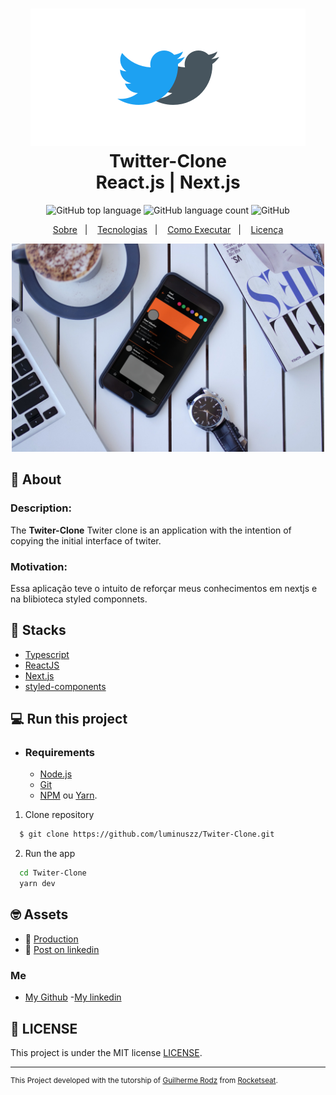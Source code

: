 <h1 align="center">
    <img alt="Twitter-Clone" src="./ETqklGRWsAYEpz6.png"/>
    <br>Twitter-Clone<br/>
    React.js | Next.js 
</h1>

<p align="center">
  <img alt="GitHub top language" src="https://img.shields.io/github/languages/top/luminuszz/Twitter-Clone?style=flat-square">
  <img alt="GitHub language count" src="https://img.shields.io/github/languages/count/luminuszz/Twitter-Clone?style=flat-square">
  <img alt="GitHub" src="https://img.shields.io/github/license/luminuszz/Twitter-Clone?style=flat-square"> 
</p>
<p align="center">
  <a href="#bookmark-sobre">Sobre</a>&nbsp;&nbsp;&nbsp;|&nbsp;&nbsp;&nbsp;
  <a href="#rocket-tecnologias">Tecnologias</a>&nbsp;&nbsp;&nbsp;|&nbsp;&nbsp;&nbsp;
  <a href="#boom-como-executar">Como Executar</a>&nbsp;&nbsp;&nbsp;|&nbsp;&nbsp;&nbsp;
  <a href="#memo-licença">Licença</a>
</p>

<p align="center">
  <img width="500px" src="./Mockup-Generated-by-Dunnnk.jpg" />
<p>

## :bookmark: About

  ### Description:  
   The **Twiter-Clone** Twiter clone is an application with the intention of copying the initial interface of twiter.

  ### Motivation: 
   Essa aplicação teve o intuito de reforçar meus conhecimentos em nextjs e na blibioteca styled componnets.

## :rocket: Stacks

-  [Typescript](https://www.typescriptlang.org/)
-  [ReactJS](https://reactjs.org/)
-  [Next.js](https://nextjs.org/)
-  [styled-components](https://styled-components.com/)


## 💻 Run this project

- ### **Requirements**

  - [Node.js](https://nodejs.org/en/)
  - [Git](https://git-scm.com/)
  - [NPM](https://www.npmjs.com/) ou [Yarn](https://yarnpkg.com/).

1. Clone repository
```sh
  $ git clone https://github.com/luminuszz/Twiter-Clone.git
```

2. Run the app

```sh
  cd Twiter-Clone
  yarn dev
```

 ## :nerd_face:	 Assets
 - :rocket: [Production](https://twiter-clone.vercel.app/)
 - :monocle_face:	[Post on linkedin](https://www.linkedin.com/feed/update/urn:li:activity:6701228613620006912/)

 
 ### Me
 - [My Github](https://github.com/luminuszz) 
 -[My linkedin](https://www.linkedin.com/in/davi-ribeiro-luminuszz/)
 
 
 
 

## :memo: LICENSE

This project is under the MIT license [LICENSE](LICENSE.md).

---
<sup> This Project developed with the tutorship of [Guilherme Rodz](https://github.com/guilhermerodz) from  [Rocketseat](rocketseat.com.br).</sup>
